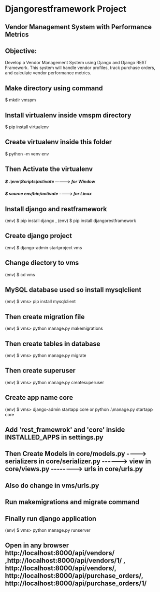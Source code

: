 # Djangorestframework Project 
## Vendor Management System with Performance Metrics
## Objective:
Develop a Vendor Management System using Django and Django REST Framework. This
system will handle vendor profiles, track purchase orders, and calculate vendor performance
metrics.

## Make directory using command
$ mkdir vmspm

## Install virtualenv inside vmspm directory
$ pip install virtualenv

## Create virtualenv inside this folder
$ python -m venv env 

## Then Activate the virtualenv
##### $ .\env\Scripts\activate   -----> for Window
##### $  source env/bin/activate  ----> for Linux

## Install django and restframework 
(env) $ pip install django , (env)  $ pip install djangorestframework

## Create django project 
(env)  $ django-admin startproject vms

## Change diectory to vms
(env)  $ cd vms

## MySQL database used so install mysqlclient
(env) $ vms> pip install mysqlclient

## Then create migration file
(env) $ vms> python manage.py makemigrations

## Then create tables in database
(env) $ vms> python manage.py migrate

## Then create superuser
(env) $ vms> python manage.py createsuperuser

## Create app name core
(env) $ vms> django-admin startapp core  or python .\manage.py startapp core

## Add 'rest_framewrok' and 'core' inside INSTALLED_APPS in  settings.py
## Then Create Models in core/models.py ----> serializers in core/serializer.py ------> view in core/views.py -------->  urls in core/urls.py
## Also do change in vms/urls.py

## Run makemigrations and migrate command

## Finally run django application
(env) $ vms> python manage.py runserver

## Open in any browser http://localhost:8000/api/vendors/ ,http://localhost:8000/api/vendors/1/ , http://localhost:8000/api/vendors/, http://localhost:8000/api/purchase_orders/, http://localhost:8000/api/purchase_orders/1/




